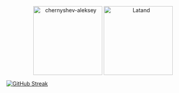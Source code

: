 <p align="center"><img height="180em" src="https://github-readme-stats.vercel.app/api?username=chernyshev-aleksey&show_icons=true&bg_color=20,ffffff,b1b1b3,eddddc&title_color=4169E1&text_color=000000" alt="chernyshev-aleksey" align = "center"/>
<img height="180em" src="https://github-readme-stats.vercel.app/api/top-langs/?username=chernyshev-aleksey&bg_color=20,eddddc,b1b1b3,ffffff&layout=compact&title_color=4169E1&text_color=000000" alt="Latand" align = "center"/></p>

[![GitHub Streak](https://streak-stats.demolab.com/?user=chernyshev-aleksey&background=eddddc)](https://git.io/streak-stats)
